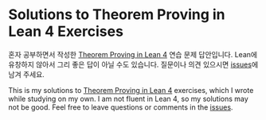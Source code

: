 # Solutions to Theorem Proving in Lean 4 Exercises

혼자 공부하면서 작성한 [Theorem Proving in Lean 4](https://lean-lang.org/theorem_proving_in_lean4/) 연습 문제 답안입니다.
Lean에 유창하지 않아서 그리 좋은 답이 아닐 수도 있습니다.
질문이나 의견 있으시면 [issues](https://github.com/dlimpid/theorem-proving-in-lean4-solutions/issues)에 남겨 주세요.

This is my solutions to [Theorem Proving in Lean 4](https://lean-lang.org/theorem_proving_in_lean4/)
 exercises, which I wrote while studying on my own.
I am not fluent in Lean 4, so my solutions may not be good.
Feel free to leave questions or comments in the [issues](https://github.com/dlimpid/theorem-proving-in-lean4-solutions/issues).
